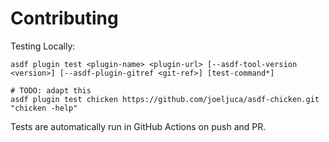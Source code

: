 # Contributing

Testing Locally:

```shell
asdf plugin test <plugin-name> <plugin-url> [--asdf-tool-version <version>] [--asdf-plugin-gitref <git-ref>] [test-command*]

# TODO: adapt this
asdf plugin test chicken https://github.com/joeljuca/asdf-chicken.git "chicken -help"
```

Tests are automatically run in GitHub Actions on push and PR.

